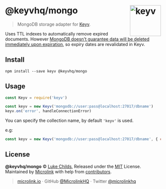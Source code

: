 # @keyvhq/mongo [<img width="100" align="right" src="https://keyv.js.org/media/logo-sunset.svg" alt="keyv">](https://github.com/microlinkhq/keyv)

> MongoDB storage adapter for [Keyv](https://github.com/microlinkhq/keyv).

Uses TTL indexes to automatically remove expired documents. However [MongoDB doesn't guarantee data will be deleted immediately upon expiration](https://docs.mongodb.com/manual/core/index-ttl/#timing-of-the-delete-operation), so expiry dates are revalidated in Keyv.

## Install

```shell
npm install --save keyv @keyvhq/mongo
```

## Usage

```js
const Keyv = require('keyv')

const keyv = new Keyv('mongodb://user:pass@localhost:27017/dbname')
keyv.on('error', handleConnectionError)
```

You can specify the collection name, by default `'keyv'` is used.

e.g:

```js
const keyv = new Keyv('mongodb://user:pass@localhost:27017/dbname', { collection: 'cache' })
```

## License

**@keyvhq/mongo** © [Luke Childs](https://lukechilds.co), Released under the [MIT](https://github.com/microlinkhq/keyv/blob/master/LICENSE.md) License.<br/>
Maintained by [Microlink](https://microlink.io) with help from [contributors](https://github.com/microlinkhq/keyv/contributors).

> [microlink.io](https://microlink.io) · GitHub [@MicrolinkHQ](https://github.com/microlinkhq) · Twitter [@microlinkhq](https://twitter.com/microlinkhq)
